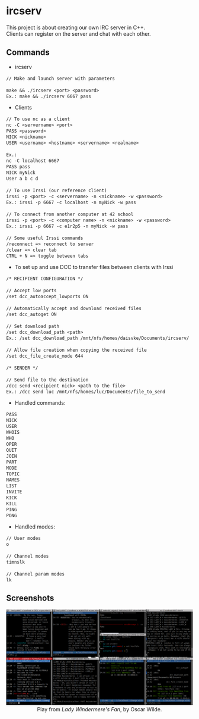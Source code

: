 # ircserv
This project is about creating our own IRC server in C++.<br />
Clients can register on the server and chat with each other.

## Commands
* ircserv
```
// Make and launch server with parameters

make && ./ircserv <port> <password>
Ex.: make && ./ircserv 6667 pass
```

* Clients
```
// To use nc as a client
nc -C <servername> <port>
PASS <password>
NICK <nickname>
USER <username> <hostname> <servername> <realname>

Ex.:
nc -C localhost 6667
PASS pass
NICK myNick
User a b c d

// To use Irssi (our reference client)
irssi -p <port> -c <servername> -n <nickname> -w <password>
Ex.: irssi -p 6667 -c localhost -n myNick -w pass

// To connect from another computer at 42 school
irssi -p <port> -c <computer name> -n <nickname> -w <password>
Ex.: irssi -p 6667 -c e1r2p5 -n myNick -w pass

// Some useful Irssi commands
/reconnect => reconnect to server
/clear => clear tab
CTRL + N => toggle between tabs
```

* To set up and use DCC to transfer files between clients with Irssi
```
/* RECIPIENT CONFIGURATION */

// Accept low ports
/set dcc_autoaccept_lowports ON

// Automatically accept and download received files
/set dcc_autoget ON

// Set download path
/set dcc_download_path <path>
Ex.: /set dcc_download_path /mnt/nfs/homes/daisvke/Documents/ircserv/

// Allow file creation when copying the received file
/set dcc_file_create_mode 644

/* SENDER */

// Send file to the destination
/dcc send <recipient nick> <path to the file>
Ex.: /dcc send luc /mnt/nfs/homes/luc/Documents/file_to_send
```

* Handled commands:
```
PASS
NICK
USER
WHOIS
WHO
OPER
QUIT
JOIN
PART
MODE
TOPIC
NAMES
LIST
INVITE
KICK
KILL
PING
PONG
```

* Handled modes:
```
// User modes
o

// Channel modes
timnslk

// Channel param modes
lk
```

## Screenshots
<p align="center">
  <img src="/screenshots/7-clients.png" />
  Play from <i>Lady Windermere's Fan</i>, by Oscar Wilde.
</p>
